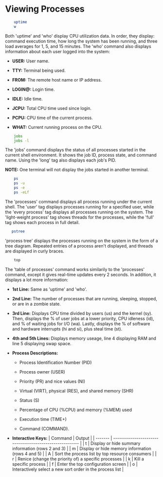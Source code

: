 # Viewing Processes

```bash
    uptime
    w    
```

Both 'uptime' and 'who' display CPU utilization data. In order, they display: command execution time, how long the system has been running, and three load averages for 1, 5, and 15 minutes. The 'who' command also displays information about each user logged into the system:

* **USER:** User name.

* **TTY:** Terminal being used. 

* **FROM:** The remote host name or IP address.

* **LOGIN@:** Login time.

* **IDLE:** Idle time.

* **JCPU:** Total CPU time used since login.

* **PCPU:** CPU time of the current process.

* **WHAT:** Current running process on the CPU.

```bash
    jobs
    jobs -l
```

The 'jobs' command displays the status of all processes started in the current shell environment. It shows the job ID, process state, and command name. Using the 'long' tag also displays each job's PID. 

**NOTE:** One terminal will not display the jobs started in another terminal. 

```bash
    ps
    ps -u
    ps -e
    ps -eLf
```

The 'processes' command displays all process running under the current shell. The 'user' tag displays processes running for a specified user, while the 'every process' tag displays all processes running on the system. The 'light-weight process' tag shows threads for the processes, while the 'full' tag shows each process in full detail.

```bash
   pstree  
```

'process tree' displays the processes running on the system in the form of a tree diagram. Repeated entries of a process aren't displayed, and threads are displayed in curly braces.

```bash
    top
```

The 'table of processes' command works similarily to the 'processes' command, except it gives real-time updates every 2 seconds. In addition, it displays a lot more information:

* **1st Line:** Same as 'uptime' and 'who'.

* **2nd Line:** The number of processes that are running, sleeping, stopped, or are in a zombie state.

* **3rd Line:** Displays CPU time divided by users (us) and the kernel (sy). Then, displays the % of user jobs at a lower priority, CPU idleness (id), and % of waiting jobs for I/O (wa). Lastly, displays the % of software and hardware interrupts (hi and si), plus steal time (st).

* **4th and 5th Lines:** Displays memory useage, line 4 displaying RAM and line 5 displaying swap space.

* **Process Descriptions:**
    * Process Identification Number (PID)
    
    * Process owner (USER)
    
    * Priority (PR) and nice values (NI)
    
    * Virtual (VIRT), physical (RES), and shared memory (SHR)
    
    * Status (S)
    
    * Percentage of CPU (%CPU) and memory (%MEM) used
    
    * Execution time (TIME+)
    
    * Command (COMMAND).

* **Interactive Keys:**
    | Command | Output                                                    |
    | ------- | --------------------------------------------------------- |
    | t       | Display or hide summary information (rows 2 and 3)        |
    | m       | Display or hide memory information (rows 4 and 5)         |
    | A       | Sort the process list by top resource consumers           |
    | r       | Renice (change the priority of) a specific processes      |
    | k       | Kill a specific process                                   |
    | f       | Enter the top configuration screen                        |
    | o       | Interactively select a new sort order in the process list |